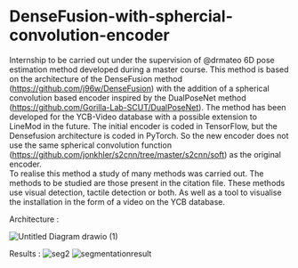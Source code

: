 # DenseFusion-with-sphercial-convolution-encoder
Internship to be carried out under the supervision of @drmateo
6D pose estimation method developed during a master course. 
This method is based on the architecture of the DenseFusion method (https://github.com/j96w/DenseFusion) with the addition of a spherical convolution based encoder inspired by the DualPoseNet method (https://github.com/Gorilla-Lab-SCUT/DualPoseNet).
The method has been developed for the YCB-Video database with a possible extension to LineMod in the future.
The initial encoder is coded in TensorFlow, but the Densefusion architecture is coded in PyTorch.
So the new encoder does not use the same spherical convolution function (https://github.com/jonkhler/s2cnn/tree/master/s2cnn/soft) as the original encoder.  
To realise this method a study of many methods was carried out.
The methods to be studied are those present in the citation file.
These methods use visual detection, tactile detection or both.
As well as a tool to visualise the installation in the form of a video on the YCB database.

Architecture :

![Untitled Diagram drawio (1)](https://user-images.githubusercontent.com/61682491/172632084-d7a1215f-6ff2-423f-9a4d-8843fe29d321.png)

Results :
![seg2](https://user-images.githubusercontent.com/61682491/172631251-479a27e0-fd54-4a38-a0ba-7044ffe46cb3.png)
![segmentationresult](https://user-images.githubusercontent.com/61682491/172631256-03c411cf-e6d6-4add-b67b-66d887086ce3.png)
